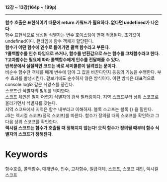 __12강 ~ 13강(164p ~ 199p)__

***
__함수 호출은 표현식이기 때문에 return 키워드가 필요하다. 없다면 undefined가 나온다.__   
함수 표현식으로 생성된 식별자는 변수 호이스팅이 먼저 적용된다. 초기값이 undefined이다. 런타임에 함수 객체가 할당된다.   
__함수가 어떤 함수에 인수로 들어가면 콜백 함수라고 부른다.__   
__?콜백함수를 인수 타입으로 쓰거나, 함수를 반환값으로 쓰는 함수를 고차함수라고 한다.__   
__?고차함수는 필요에 따라 콜백함수에게 인수를 전달해줄 수 있다.__   
__반복문에서 실질적인 코드는 바로 세미콜론이 달려있는 문이다.__   
비순수 함수란 객체를 매개 변수에 담아 그 값을 바꾼다던지 등등의 기능을 수행한다. 부수 효과를 발생시킨다. 겉보기에도 순수하지 않은 방식이다. 이런 방식은 대표적으로 console.log와 같은 뉘앙스를 풍긴다.    
스코프란 식별자의 범위를 의미한다.   
스코프 체인은 말이 어렵지 식별자의 검색 필터링이다. 지역 스코프부터 상위 스코프로 올라가면서 식별자를 찾는다.   
지역 스코프에서 지역은 함수 내부라고 이해하자. 블록 스코프는 블록 {} 을 말한다.   
JS는 렉시컬 스코프(정적 스코프)를 따른다. 함수가 정의될 때의 스코프를 확인하고 그 다음 상위 스코프를 확인한다.   
__렉시컬 스코프는 함수가 호출될 때 정해지지 않는다! 오직 함수가 정의될 때부터 함수 식별자의 스코프가 정해진다.__   
# Keywords   
함수호출, 콜백함수, 매개변수, 인수, 고차함수, 일급객체, 스코프, 스코프 체인, 렉시컬 스코프